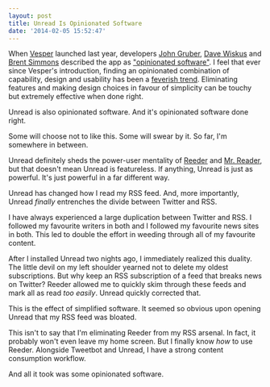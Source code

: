 ```yaml
---
layout: post
title: Unread Is Opinionated Software
date: '2014-02-05 15:52:47'
---
```


<p>When <a href="http://vesperapp.co">Vesper</a> launched last year, developers <a href="http://daringfireball.net">John Gruber</a>, <a href="http://betterelevation.com/">Dave Wiskus</a> and <a href="http://inessential.com/">Brent Simmons</a> described the app as <a href="http://vesperapp.co/blog/how-to-make-a-vesper/">"opinionated software"</a>. I feel that ever since Vesper's introduction, finding an opinionated combination of capability, design and usability has been a <a href="http://writer.pro">feverish trend</a>. Eliminating features and making design choices in favour of simplicity can be touchy but extremely effective when done right. </p>

<p>Unread is also opinionated software. And it's opinionated software done right. </p>

<p>Some will choose not to like this. Some will swear by it. So far, I'm somewhere in between. </p>

<p>Unread definitely sheds the power-user mentality of <a href="http://reederapp.com">Reeder</a> and <a href="http://www.curioustimes.de/mrreader/">Mr. Reader</a>, but that doesn't mean Unread is featureless. If anything, Unread is just as powerful. It's just powerful in a far different way. </p>

<p>Unread has changed how I read my RSS feed. And, more importantly, Unread <em>finally</em> entrenches the divide between Twitter and RSS. </p>

<p>I have always experienced a large duplication between Twitter and RSS. I followed my favourite writers in both and I followed my favourite news sites in both. This led to double the effort in weeding through all of my favourite content.</p>

<p>After I installed Unread two nights ago, I immediately realized this duality. The little devil on my left shoulder yearned not to delete my oldest subscriptions. But why keep an RSS subscription of a feed that breaks news on Twitter? Reeder allowed me to quickly skim through these feeds and mark all as read <em>too easily</em>. Unread quickly corrected that.</p>

<p>This is the effect of simplified software. It seemed so obvious upon opening Unread that my RSS feed was bloated. </p>

<p>This isn't to say that I'm eliminating Reeder from my RSS arsenal. In fact, it probably won't even leave my home screen. But I finally know <em>how</em> to use Reeder. Alongside Tweetbot and Unread, I have a strong content consumption workflow. </p>

<p>And all it took was some opinionated software.</p>

